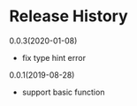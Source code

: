 Release History
===============

0.0.3(2020-01-08)

* fix type hint error

0.0.1(2019-08-28)

* support basic function